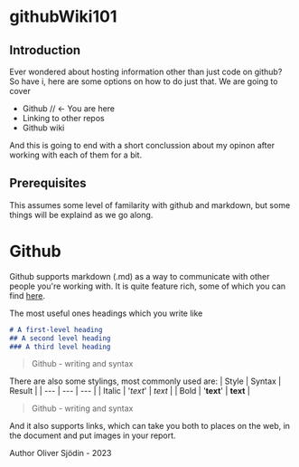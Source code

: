 # githubWiki101

## Introduction

Ever wondered about hosting information other than just code on github? So have i, here are some options on how to do just that. We are going to cover 
- Github // <- You are here  
- Linking to other repos
- Github wiki

And this is going to end with a short conclussion about my opinon after working with each of them for a bit. 

## Prerequisites

This assumes some level of familarity with github and markdown, but some things will be explaind as we go along. 

# Github 

Github supports markdown (.md) as a way to communicate with other people you're working with. It is quite feature rich, some of which you can find [here](https://docs.github.com/en/get-started/writing-on-github/getting-started-with-writing-and-formatting-on-github/basic-writing-and-formatting-syntax).

The most useful ones headings which you write like 
```Markdown
# A first-level heading 
## A second level heading 
### A third level heading 

```
> Github - writing and syntax 

There are also some stylings, most commonly used are: 
| Style | Syntax | Result | 
| --- | --- | --- | 
| Italic | '*text*' | *text* |
| Bold | '**text**' | **text** | 
> Github - writing and syntax

And it also supports links, which can take you both to places on the web, in the document and put images in your report. 


Author Oliver Sjödin - 2023

